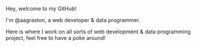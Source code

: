 Hey, welcome to my GitHub!

I'm @aagraston, a web developer & data programmer.

Here is where I work on all sorts of web development & data programming project, feel free to have a poke around!

<!---
aagraston/aagraston is a ✨ special ✨ repository because its `README.md` (this file) appears on your GitHub profile.
You can click the Preview link to take a look at your changes.
--->
